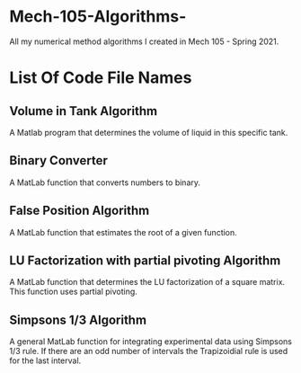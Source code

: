 # Mech-105-Algorithms-
All my numerical method algorithms I created in Mech 105 - Spring 2021.
# List Of Code File Names
## Volume in Tank Algorithm
A Matlab program that determines the volume of liquid in this specific tank.
## Binary Converter
A MatLab function that converts numbers to binary.
## False Position Algorithm
A MatLab function that estimates the root of a given function.
## LU Factorization with partial pivoting Algorithm
A MatLab function that determines the LU factorization of a square matrix. This function uses partial pivoting. 
## Simpsons 1/3 Algorithm
A general MatLab function for integrating experimental data using Simpsons 1/3 rule. If there are an odd number of intervals the Trapizoidial rule is used for the last interval.  
